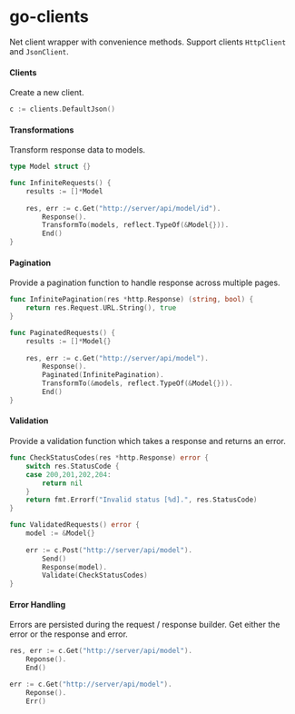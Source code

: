 # go-clients

Net client wrapper with convenience methods. 
Support clients `HttpClient` and `JsonClient`.

#### Clients
Create a new client.
```go
c := clients.DefaultJson()
```

#### Transformations
Transform response data to models.
```go
type Model struct {}
```
```go
func InfiniteRequests() {
    results := []*Model
    
    res, err := c.Get("http://server/api/model/id").
        Response().
        TransformTo(models, reflect.TypeOf(&Model{})).
        End()
}
```

#### Pagination
Provide a pagination function to handle response across multiple pages.
```go
func InfinitePagination(res *http.Response) (string, bool) {
    return res.Request.URL.String(), true
}
```
```go
func PaginatedRequests() {
    results := []*Model{}
    
    res, err := c.Get("http://server/api/model").
        Response().
        Paginated(InfinitePagination).
        TransformTo(&models, reflect.TypeOf(&Model{})).
        End()
}
```

#### Validation
Provide a validation function which takes a response and returns an error.
```go
func CheckStatusCodes(res *http.Response) error {
    switch res.StatusCode {
    case 200,201,202,204:
        return nil
    }
    return fmt.Errorf("Invalid status [%d].", res.StatusCode)
}
```
```go
func ValidatedRequests() error {
    model := &Model{}
    
    err := c.Post("http://server/api/model").
    	Send()
    	Response(model).
    	Validate(CheckStatusCodes)
}
```

#### Error Handling
Errors are persisted during the request / response builder. Get either the error or the response and error.
```go
res, err := c.Get("http://server/api/model").
    Reponse().
    End()
```
```go
err := c.Get("http://server/api/model").
    Reponse().
    Err()
```
